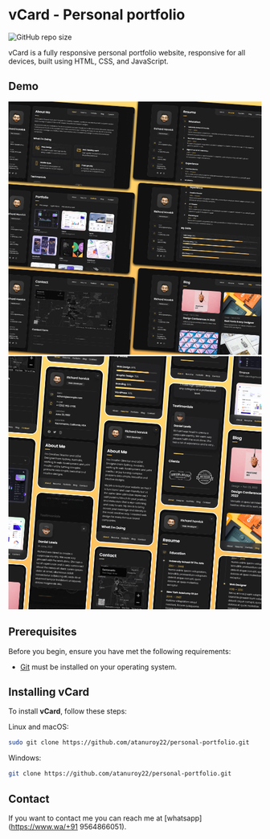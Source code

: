 # vCard - Personal portfolio

![GitHub repo size](https://img.shields.io/github/repo-size/atanuroy22/personal-portfolio)

vCard is a fully responsive personal portfolio website, responsive for all devices, built using HTML, CSS, and JavaScript.

## Demo

![vCard Desktop Demo](./website-demo-image/desktop.png "Desktop Demo")
![vCard Mobile Demo](./website-demo-image/mobile.png "Mobile Demo")

## Prerequisites

Before you begin, ensure you have met the following requirements:

- [Git](https://git-scm.com/downloads "Download Git") must be installed on your operating system.

## Installing vCard

To install **vCard**, follow these steps:

Linux and macOS:

```bash
sudo git clone https://github.com/atanuroy22/personal-portfolio.git
```

Windows:

```bash
git clone https://github.com/atanuroy22/personal-portfolio.git
```

## Contact

If you want to contact me you can reach me at [whatsapp](https://www.wa/+91 9564866051).

